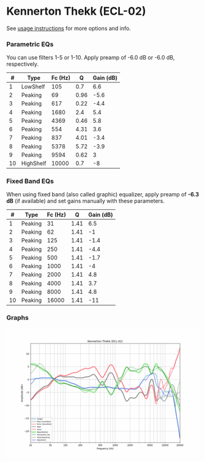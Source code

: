 # Kennerton Thekk (ECL-02)
See [usage instructions](https://github.com/jaakkopasanen/AutoEq#usage) for more options and info.

### Parametric EQs
You can use filters 1-5 or 1-10. Apply preamp of -6.0 dB or -6.0 dB, respectively.

|   # | Type      |   Fc (Hz) |    Q |   Gain (dB) |
|-----|-----------|-----------|------|-------------|
|   1 | LowShelf  |       105 | 0.7  |         6.6 |
|   2 | Peaking   |        69 | 0.96 |        -5.6 |
|   3 | Peaking   |       617 | 0.22 |        -4.4 |
|   4 | Peaking   |      1680 | 2.4  |         5.4 |
|   5 | Peaking   |      4369 | 0.46 |         5.8 |
|   6 | Peaking   |       554 | 4.31 |         3.6 |
|   7 | Peaking   |       837 | 4.01 |        -3.4 |
|   8 | Peaking   |      5378 | 5.72 |        -3.9 |
|   9 | Peaking   |      9594 | 0.62 |         3   |
|  10 | HighShelf |     10000 | 0.7  |        -8   |

### Fixed Band EQs
When using fixed band (also called graphic) equalizer, apply preamp of **-6.3 dB** (if available) and set gains manually with these parameters.

|   # | Type    |   Fc (Hz) |    Q |   Gain (dB) |
|-----|---------|-----------|------|-------------|
|   1 | Peaking |        31 | 1.41 |         6.5 |
|   2 | Peaking |        62 | 1.41 |        -1   |
|   3 | Peaking |       125 | 1.41 |        -1.4 |
|   4 | Peaking |       250 | 1.41 |        -4.4 |
|   5 | Peaking |       500 | 1.41 |        -1.7 |
|   6 | Peaking |      1000 | 1.41 |        -4   |
|   7 | Peaking |      2000 | 1.41 |         4.8 |
|   8 | Peaking |      4000 | 1.41 |         3.7 |
|   9 | Peaking |      8000 | 1.41 |         4.8 |
|  10 | Peaking |     16000 | 1.41 |       -11   |

### Graphs
![](./Kennerton%20Thekk%20(ECL-02).png)
